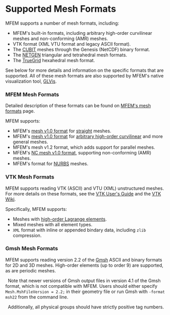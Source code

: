# Supported Mesh Formats

MFEM supports a number of mesh formats, including:

  - MFEM's built-in formats, including arbitrary high-order curvilinear meshes
    and non-conforming (AMR) meshes.
  - VTK format (XML VTU format and legacy ASCII format).
  - The [CUBIT](https://cubit.sandia.gov/) meshes through the Genesis (NetCDF)
    binary format.
  - The [NETGEN](http://sourceforge.net/projects/netgen-mesher/) triangular and
    tetrahedral mesh formats.
  - The [TrueGrid](http://www.truegrid.com/) hexahedral mesh format.

See below for more details and information on the specific formats that are
supported. All of these mesh formats are also supported by MFEM's native
visualization tool, [GLVis](http://glvis.org/).


### MFEM Mesh Formats

Detailed description of these formats can be found on [MFEM's mesh
formats](mesh-format-v1.0.md) page.

MFEM supports:

  - MFEM's [mesh v1.0 format](mesh-format-v1.0.md#mfem-mesh-v10) for
    [straight](mesh-format-v1.0.md#straight-meshes) meshes.
  - MFEM's [mesh v1.0
    format](mesh-format-v1.0.md#curvilinear-and-more-general-meshes) for
    [arbitrary high-order curvilinear](mesh-format-v1.x.md) and more general
    meshes.
  - MFEM's mesh v1.2 format, which adds support for parallel meshes.
  - MFEM's [NC mesh v1.0 format](mesh-format-v1.0.md#mfem-nc-mesh-v10),
    supporting non-conforming (AMR) meshes.
  - MFEM's format for [NURBS](mesh-format-v1.0.md#nurbs-meshes) meshes.

### VTK Mesh Formats

MFEM supports reading VTK (ASCII) and VTU (XML) unstructured meshes. For more details on
these formats, see the [VTK User's
Guide](https://vtk.org/wp-content/uploads/2015/04/file-formats.pdf) and the [VTK
Wiki](https://vtk.org/Wiki/VTK_XML_Formats).

Specifically, MFEM supports:

- Meshes with [high-order Lagrange
  elements](https://blog.kitware.com/modeling-arbitrary-order-lagrange-finite-elements-in-the-visualization-toolkit/).
- Mixed meshes with all element types.
- `XML` format with inline or appended bindary data, including `zlib` compression.

### Gmsh Mesh Formats

MFEM supports reading version 2.2 of the [Gmsh](http://gmsh.info/) ASCII and
binary formats for 2D and 3D meshes. High-order elements (up to order 9) are
supported, as are periodic meshes.

<i class="fa fa-warning" style="color:red"></i>&nbsp;
Note that newer versions of Gmsh output files in version 4.1 of the Gmsh format,
which is not compatible with MFEM. Users should either specify
`Mesh.MshFileVersion = 2.2;` in their geometry file or run Gmsh with `-format
msh22` from the command line.

<i class="fa fa-warning" style="color:red"></i>&nbsp;
Additionally, all physical groups should have strictly positive tag numbers.
